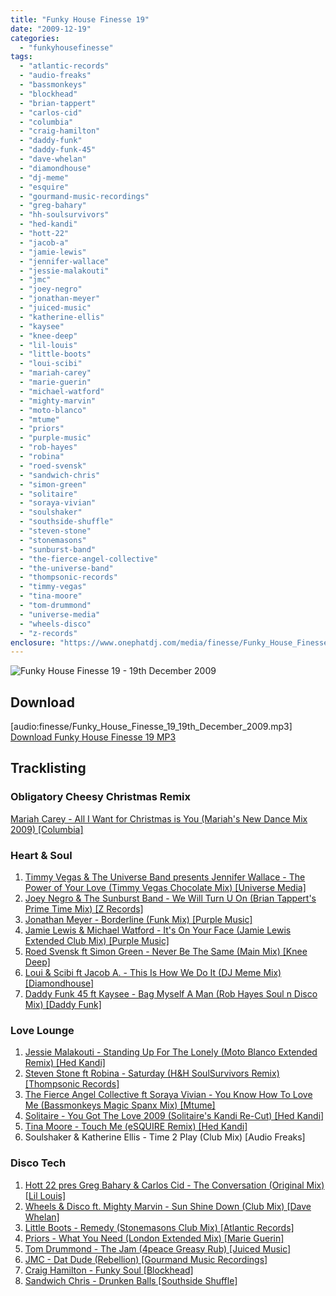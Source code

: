```yaml
---
title: "Funky House Finesse 19"
date: "2009-12-19"
categories: 
  - "funkyhousefinesse"
tags: 
  - "atlantic-records"
  - "audio-freaks"
  - "bassmonkeys"
  - "blockhead"
  - "brian-tappert"
  - "carlos-cid"
  - "columbia"
  - "craig-hamilton"
  - "daddy-funk"
  - "daddy-funk-45"
  - "dave-whelan"
  - "diamondhouse"
  - "dj-meme"
  - "esquire"
  - "gourmand-music-recordings"
  - "greg-bahary"
  - "hh-soulsurvivors"
  - "hed-kandi"
  - "hott-22"
  - "jacob-a"
  - "jamie-lewis"
  - "jennifer-wallace"
  - "jessie-malakouti"
  - "jmc"
  - "joey-negro"
  - "jonathan-meyer"
  - "juiced-music"
  - "katherine-ellis"
  - "kaysee"
  - "knee-deep"
  - "lil-louis"
  - "little-boots"
  - "loui-scibi"
  - "mariah-carey"
  - "marie-guerin"
  - "michael-watford"
  - "mighty-marvin"
  - "moto-blanco"
  - "mtume"
  - "priors"
  - "purple-music"
  - "rob-hayes"
  - "robina"
  - "roed-svensk"
  - "sandwich-chris"
  - "simon-green"
  - "solitaire"
  - "soraya-vivian"
  - "soulshaker"
  - "southside-shuffle"
  - "steven-stone"
  - "stonemasons"
  - "sunburst-band"
  - "the-fierce-angel-collective"
  - "the-universe-band"
  - "thompsonic-records"
  - "timmy-vegas"
  - "tina-moore"
  - "tom-drummond"
  - "universe-media"
  - "wheels-disco"
  - "z-records"
enclosure: "https://www.onephatdj.com/media/finesse/Funky_House_Finesse_19_19th_December_2009.mp3 audio/mpeg 173764788 "
---
```


![Funky House Finesse 19 - 19th December 2009](https://www.onephatdj.com/wp-content/uploads/2009/12/Funky_House_Finesse_19_19th_December_2009.jpg)

## Download

\[audio:finesse/Funky\_House\_Finesse\_19\_19th\_December\_2009.mp3\] [Download Funky House Finesse 19 MP3](https://onephatdj.com/download/25)

## Tracklisting

### Obligatory Cheesy Christmas Remix

[Mariah Carey - All I Want for Christmas is You (Mariah's New Dance Mix 2009) \[Columbia\]](https://www.amazon.co.uk/gp/product/B002WXV2Z0?ie=UTF8&tag=onephatdj-21&linkCode=as2&camp=1634&creative=19450&creativeASIN=B002WXV2Z0)

### [](https://www.amazon.co.uk/gp/product/B002WXV2Z0?ie=UTF8&tag=onephatdj-21&linkCode=as2&camp=1634&creative=19450&creativeASIN=B002WXV2Z0)Heart & Soul

1. [Timmy Vegas & The Universe Band presents Jennifer Wallace - The Power of Your Love (Timmy Vegas Chocolate Mix) \[Universe Media\]](https://www.traxsource.com/index.php?act=show&fc=tpage&cr=titles&cv=42063&referer=onephatdj)
2. [Joey Negro & The Sunburst Band - We Will Turn U On (Brian Tappert's Prime Time Mix) \[Z Records\]](https://clkuk.tradedoubler.com/click?p=23708&a=1254950&url=http%3A%2F%2Fitunes.apple.com%2Fgb%2Falbum%2Fwe-will-turn-you-on-brian-tapperts%2Fid322516585%3Fi%3D322516665%26uo%3D6%26partnerId%3D2003)
3. [Jonathan Meyer - Borderline (Funk Mix) \[Purple Music\]](https://www.traxsource.com/index.php?act=show&fc=tpage&cr=titles&cv=40626&referer=onephatdj)
4. [Jamie Lewis & Michael Watford - It's On Your Face (Jamie Lewis Extended Club Mix) \[Purple Music\]](https://www.traxsource.com/index.php?act=show&fc=tpage&cr=titles&cv=41288&referer=onephatdj)
5. [Roed Svensk ft Simon Green - Never Be The Same (Main Mix) \[Knee Deep\]](https://www.djdownload.com/mp3-detail/Roed+Svensk+ft+Simon+Green/Never+Be+the+Same/Knee+Deep+USA/880216)
6. [Loui & Scibi ft Jacob A. - This Is How We Do It (DJ Meme Mix) \[Diamondhouse\]](https://www.traxsource.com/index.php?act=show&fc=tpage&cr=titles&cv=43543&referer=onephatdj)
7. [Daddy Funk 45 ft Kaysee - Bag Myself A Man (Rob Hayes Soul n Disco Mix) \[Daddy Funk\]](https://www.traxsource.com/index.php?act=show&fc=tpage&cr=titles&cv=41022&referer=onephatdj)

### Love Lounge

1. [Jessie Malakouti - Standing Up For The Lonely (Moto Blanco Extended Remix) \[Hed Kandi\]](https://www.amazon.co.uk/gp/product/B002WXC4C0?ie=UTF8&tag=onephatdj-21&linkCode=as2&camp=1634&creative=19450&creativeASIN=B002WXC4C0)
2. [Steven Stone ft Robina - Saturday (H&H SoulSurvivors Remix) \[Thompsonic Records\]](https://www.traxsource.com/index.php?act=show&fc=tpage&cr=titles&cv=43410&referer=onephatdj)
3. [The Fierce Angel Collective ft Soraya Vivian - You Know How To Love Me (Bassmonkeys Magic Spanx Mix) \[Mtume\]](https://www.amazon.co.uk/gp/product/B002XRJQTY?ie=UTF8&tag=onephatdj-21&linkCode=as2&camp=1634&creative=19450&creativeASIN=B002XRJQTY)
4. [Solitaire - You Got The Love 2009 (Solitaire's Kandi Re-Cut) \[Hed Kandi\]](https://www.play.com/Music/MP3-Download-Track/4-/12512856/You-Got-The-Love-2009/Product.html?aid=12512716)
5. [Tina Moore - Touch Me (eSQUIRE Remix) \[Hed Kandi\]](https://www.amazon.co.uk/gp/product/B002WXK5WG?ie=UTF8&tag=onephatdj-21&linkCode=as2&camp=1634&creative=19450&creativeASIN=B002WXK5WG)
6. Soulshaker & Katherine Ellis - Time 2 Play (Club Mix) \[Audio Freaks\]

### Disco Tech

1. [Hott 22 pres Greg Bahary & Carlos Cid - The Conversation (Original Mix) \[Lil Louis\]](https://www.amazon.co.uk/gp/product/B0030CQHB6?ie=UTF8&tag=onephatdj-21&linkCode=as2&camp=1634&creative=19450&creativeASIN=B0030CQHB6)
2. [Wheels & Disco ft. Mighty Marvin - Sun Shine Down (Club Mix) \[Dave Whelan\]](https://www.amazon.co.uk/gp/product/B002XRFPVW?ie=UTF8&tag=onephatdj-21&linkCode=as2&camp=1634&creative=19450&creativeASIN=B002XRFPVW)
3. [Little Boots - Remedy (Stonemasons Club Mix) \[Atlantic Records\]](https://ie.7digital.com/artists/little-boots/remedy-1/05-Remedy-%5BStonemasons-Club-Remix%5D/)
4. [Priors - What You Need (London Extended Mix) \[Marie Guerin\]](https://www.amazon.co.uk/gp/product/B0030COJ3Y?ie=UTF8&tag=onephatdj-21&linkCode=as2&camp=1634&creative=19450&creativeASIN=B0030COJ3Y)
5. [Tom Drummond - The Jam (4peace Greasy Rub) \[Juiced Music\]](https://www.traxsource.com/index.php?act=show&fc=tpage&cr=titles&cv=39505&referer=onephatdj)
6. [JMC - Dat Dude (Rebellion) \[Gourmand Music Recordings\]](https://www.traxsource.com/index.php?act=show&fc=tpage&cr=titles&cv=41355&referer=onephatdj)
7. [Craig Hamilton - Funky Soul \[Blockhead\]](https://www.traxsource.com/index.php?act=show&fc=tpage&cr=titles&cv=33687&referer=onephatdj)
8. [Sandwich Chris - Drunken Balls \[Southside Shuffle\]](https://www.traxsource.com/index.php?act=show&fc=tpage&cr=titles&cv=39204&referer=onephatdj)

